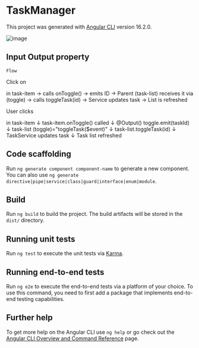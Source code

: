 # TaskManager

This project was generated with [Angular CLI](https://github.com/angular/angular-cli) version 16.2.0.

![image](https://github.com/user-attachments/assets/e0300ee1-c00e-4ff0-8ef0-86e0e41514c8)


## Input Output property

`Flow`

Click on <div> in task-item → calls onToggle() → emits ID → 
Parent (task-list) receives it via (toggle) → calls toggleTask(id) → 
Service updates task → List is refreshed

User clicks <div> in task-item
        ↓
task-item.onToggle() called
        ↓
@Output() toggle.emit(taskId)
        ↓
task-list (toggle)="toggleTask($event)"
        ↓
task-list.toggleTask(id)
        ↓
TaskService updates task
        ↓
Task list refreshed


## Code scaffolding

Run `ng generate component component-name` to generate a new component. You can also use `ng generate directive|pipe|service|class|guard|interface|enum|module`.

## Build

Run `ng build` to build the project. The build artifacts will be stored in the `dist/` directory.

## Running unit tests

Run `ng test` to execute the unit tests via [Karma](https://karma-runner.github.io).

## Running end-to-end tests

Run `ng e2e` to execute the end-to-end tests via a platform of your choice. To use this command, you need to first add a package that implements end-to-end testing capabilities.

## Further help

To get more help on the Angular CLI use `ng help` or go check out the [Angular CLI Overview and Command Reference](https://angular.io/cli) page.
